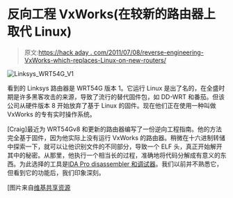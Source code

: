 # 反向工程 VxWorks(在较新的路由器上取代 Linux)

> 原文:[https://hack aday . com/2011/07/08/reverse-engineering-VxWorks-which-replaces-Linux-on-new-routers/](https://hackaday.com/2011/07/08/reverse-engineering-vxworks-which-replaces-linux-on-newer-routers/)

![](../Images/7527ae953c39e3dc7c241f121f00de51.png "Linksys_WRT54G_V1")

看到的 Linksys 路由器是 WRT54G 版本 1。它运行 Linux 是出了名的，在全盛时期是许多黑客攻击的来源，导致了流行的替代固件包，如 DD-WRT 和番茄。但该公司从硬件版本 8 开始放弃了基于 Linux 的固件。现在他们正在使用一种叫做 VxWorks 的专有实时操作系统。

[Craig]最近为 WRT54Gv8 和更新的路由器编写了一份逆向工程指南。他的方法完全基于固件，因为他实际上没有运行 VxWorks 的路由器。稍微在十六进制转储中探索一下，就可以让他识别文件的不同部分，导致一个 ELF 头，真正开始解开其中的秘密。从那里，他执行一个相当长的过程，准确地将代码分解成有意义的东西。为此选择的工具是[IDA Pro disassembler 和调试器](http://www.hex-rays.com/idapro/)。我们以前并不熟悉它，但看到它的功能后，我们印象深刻。

[图片来自[维基共享资源](http://en.wikipedia.org/wiki/File:Linksys_WRT54G_V1.jpg)